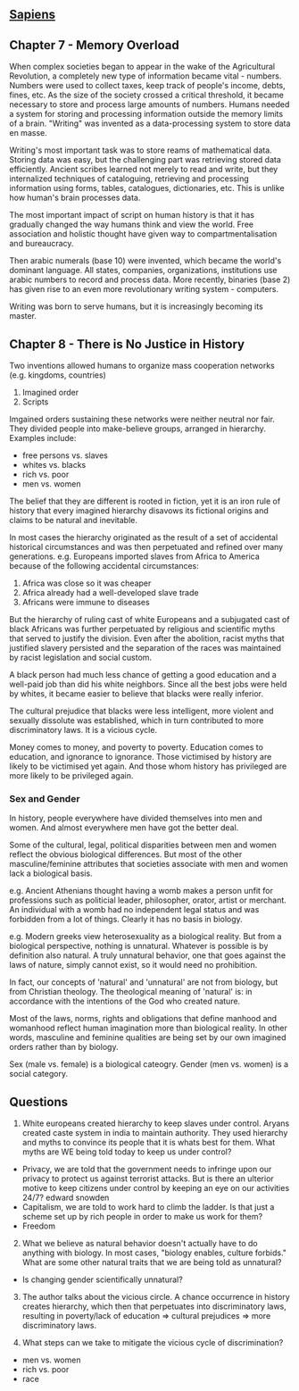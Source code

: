 ## [Sapiens](README.md)
## Chapter 7 - Memory Overload

When complex societies began to appear in the wake of the Agricultural Revolution, a completely new type of information became vital - numbers.
Numbers were used to collect taxes, keep track of people's income, debts, fines, etc.
As the size of the society crossed a critical threshold, it became necessary to store and process large amounts of numbers.
Humans needed a system for storing and processing information outside the memory limits of a brain.
"Writing" was invented as a data-processing system to store data en masse.

Writing's most important task was to store reams of mathematical data.
Storing data was easy, but the challenging part was retrieving stored data efficiently.
Ancient scribes learned not merely to read and write, but they internalized techniques of cataloguing, retrieving and processing information using forms, tables, catalogues, dictionaries, etc. This is unlike how human's brain processes data.

The most important impact of script on human history is that it has gradually changed the way humans think and view the world. Free association and holistic thought have given way to compartmentalisation and bureaucracy.

Then arabic numerals (base 10) were invented, which became the world's dominant language. All states, companies, organizations, institutions use arabic numbers to record and process data.
More recently, binaries (base 2) has given rise to an even more revolutionary writing system - computers.

Writing was born to serve humans, but it is increasingly becoming its master.

## Chapter 8 - There is No Justice in History

Two inventions allowed humans to organize mass cooperation networks (e.g. kingdoms, countries)
1. Imagined order
2. Scripts

Imgained orders sustaining these networks were neither neutral nor fair. They divided people into make-believe groups, arranged in hierarchy.
Examples include:
- free persons vs. slaves
- whites vs. blacks
- rich vs. poor
- men vs. women

The belief that they are different is rooted in fiction, yet it is an iron rule of history that every imagined hierarchy disavows its fictional origins and claims to be natural and inevitable. 

In most cases the hierarchy originated as the result of a set of accidental historical circumstances and was then perpetuated and refined over many generations.
e.g.
Europeans imported slaves from Africa to America because of the following accidental circumstances:
1. Africa was close so it was cheaper
2. Africa already had a well-developed slave trade
3. Africans were immune to diseases

But the hierarchy of ruling cast of white Europeans and a subjugated cast of black Africans was further perpetuated by religious and scientific myths that served to justify the division. 
Even after the abolition, racist myths that justified slavery persisted and the separation of the races was maintained by racist legislation and social custom.

A black person had much less chance of getting a good education and a well-paid job than did his white neighbors. Since all the best jobs were held by whites, it became easier to believe that blacks were really inferior. 

The cultural prejudice that blacks were less intelligent, more violent and sexually dissolute was established, which in turn contributed to more discriminatory laws. It is a vicious cycle.

Money comes to money, and poverty to poverty. Education comes to education, and ignorance to ignorance. Those victimised by history are likely to be victimised yet again. And those whom history has privileged are more likely to be privileged again.

### Sex and Gender
In history, people everywhere have divided themselves into men and women. And almost everywhere men have got the better deal.

Some of the cultural, legal, political disparities between men and women reflect the obvious biological differences. But most of the other masculine/feminine attributes that societies associate with men and women lack a biological basis.

e.g. Ancient Athenians thought having a womb makes a person unfit for professions such as politicial leader, philosopher, orator, artist or merchant. An individual with a womb had no independent legal status and was forbidden from a lot of things. Clearly it has no basis in biology.

e.g. Modern greeks view heterosexuality as a biological reality. But from a biological perspective, nothing is unnatural. Whatever is possible is by definition also natural. A truly unnatural behavior, one that goes against the laws of nature, simply cannot exist, so it would need no prohibition.

In fact, our concepts of 'natural' and 'unnatural' are not from biology, but from Christian theology. The theological meaning of 'natural' is: in accordance with the intentions of the God who created nature.

Most of the laws, norms, rights and obligations that define manhood and womanhood reflect human imagination more than biological reality.
In other words, masculine and feminine qualities are being set by our own imagined orders rather than by biology.

Sex (male vs. female) is a biological cateogry.
Gender (men vs. women) is a social category.

## Questions
1. White europeans created hierarchy to keep slaves under control. Aryans created caste system in india to maintain authority. They used hierarchy and myths to convince its people that it is whats best for them. 
What myths are WE being told today to keep us under control?
- Privacy, we are told that the government needs to infringe upon our privacy to protect us against terrorist attacks. But is there an ulterior motive to keep citizens under control by keeping an eye on our activities 24/7? edward snowden 
- Capitalism, we are told to work hard to climb the ladder. Is that just a scheme set up by rich people in order to make us work for them? 
- Freedom

2. What we believe as natural behavior doesn't actually have to do anything with biology. In most cases, "biology enables, culture forbids." What are some other natural traits that we are being told as unnatural?
- Is changing gender scientifically unnatural?

3. The author talks about the vicious circle. A chance occurrence in history creates hierarchy, which then that perpetuates into discriminatory laws, resulting in poverty/lack of education => cultural prejudices => more discriminatory laws. 

4. What steps can we take to mitigate the vicious cycle of discrimination?
- men vs. women
- rich vs. poor
- race
